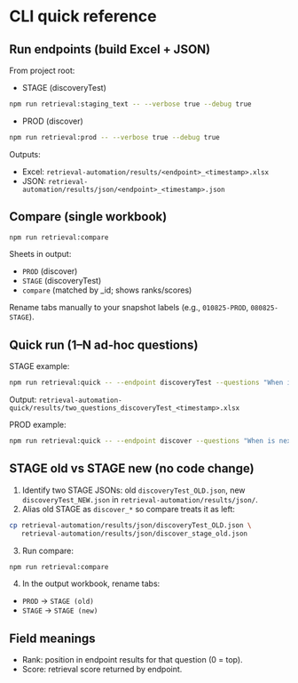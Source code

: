# CLI quick reference



## Run endpoints (build Excel + JSON)
From project root:
- STAGE (discoveryTest)
```bash
npm run retrieval:staging_text -- --verbose true --debug true
```
- PROD (discover)
```bash
npm run retrieval:prod -- --verbose true --debug true
```

Outputs:
- Excel: `retrieval-automation/results/<endpoint>_<timestamp>.xlsx`
- JSON: `retrieval-automation/results/json/<endpoint>_<timestamp>.json`

## Compare (single workbook)
```bash
npm run retrieval:compare
```
Sheets in output:
- `PROD` (discover)
- `STAGE` (discoveryTest)
- `compare` (matched by _id; shows ranks/scores)

Rename tabs manually to your snapshot labels (e.g., `010825-PROD`, `080825-STAGE`).

## Quick run (1–N ad‑hoc questions)
STAGE example:
```bash
npm run retrieval:quick -- --endpoint discoveryTest --questions "When is next APICon New York happening?" "When is next apicon New York happening?"
```
Output: `retrieval-automation-quick/results/two_questions_discoveryTest_<timestamp>.xlsx`

PROD example:
```bash
npm run retrieval:quick -- --endpoint discover --questions "When is next APICon New York happening?"
```

## STAGE old vs STAGE new (no code change)
1) Identify two STAGE JSONs: old `discoveryTest_OLD.json`, new `discoveryTest_NEW.json` in `retrieval-automation/results/json/`.
2) Alias old STAGE as `discover_*` so compare treats it as left:
```bash
cp retrieval-automation/results/json/discoveryTest_OLD.json \
   retrieval-automation/results/json/discover_stage_old.json
```
3) Run compare:
```bash
npm run retrieval:compare
```
4) In the output workbook, rename tabs:
- `PROD` → `STAGE (old)`
- `STAGE` → `STAGE (new)`

## Field meanings
- Rank: position in endpoint results for that question (0 = top).
- Score: retrieval score returned by endpoint.